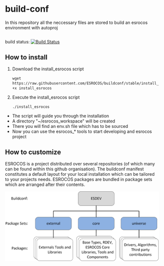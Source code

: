 # build-conf
In this repository all the neccessary files are stored to build an esrocos environment with autoproj

##
build status:
[![Build Status](https://esrocosbuild.hb.dfki.de:8443/job/nightly_master/badge/icon)](https://esrocosbuild.hb.dfki.de:8443/job/nightly_master)

## How to install
1. Download the install_esrocos script
   ```
   wget https://raw.githubusercontent.com/ESROCOS/buildconf/stable/install_esrocos;chmod +x install_esrocos
   ```
2. Execute the install_esrocos script
   ```
   ./install_esrocos
   ```
  * The script will guide you through the installation 
  * A directory "~/esrocos_workspace" will be created 
  * There you will find an env.sh file which has to be sourced
  * Now you can use the esrocos_* tools to start developing and esrocos project
  
## How to customize

ESROCOS is a project distributed over several repositories (of which many can be found within this github organisation). The buildconf manifest constitutes a default layout for your local installation which can be tailored to your projects needs. ESROCOS packages are bundled in package sets which are arranged after their contents.

![Image of ESROCOS packages](images/esrocos_packages.png)
